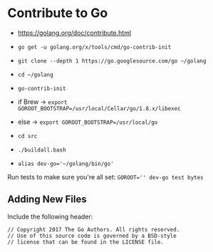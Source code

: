 # Contribute to Go

* https://golang.org/doc/contribute.html
* `go get -u golang.org/x/tools/cmd/go-contrib-init`
* `git clone --depth 1 https://go.googlesource.com/go ~/golang`
* `cd ~/golang`
* `go-contrib-init`

* if Brew -> `export GOROOT_BOOTSTRAP=/usr/local/Cellar/go/1.8.x/libexec`
* else -> `export GOROOT_BOOTSTRAP=/usr/local/go`
* `cd src`
* `./buildall.bash`
* `alias dev-go='~/golang/bin/go'`

Run tests to make sure you're all set: `GOROOT='' dev-go test bytes`

## Adding New Files

Include the following header:

```
// Copyright 2017 The Go Authors. All rights reserved.
// Use of this source code is governed by a BSD-style
// license that can be found in the LICENSE file.
```
